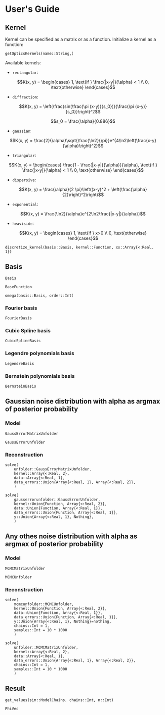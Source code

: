 # User's Guide

## Kernel
Kernel can be specified as a matrix or as a function.
Initialize a kernel as a function:


```@docs
getOpticsKernels(name::String,)
```

Available kernels:
* `rectangular`:
```math
K(x, y) =
\begin{cases}
1, \text{if } \frac{|x-y|}{\alpha} < 1
\\
0, \text{otherwise}
\end{cases}
```

* `diffraction`:
```math
K(x, y) = \left(\frac{sin(\frac{\pi (x-y)}{s_0})}{\frac{\pi (x-y)}{s_0}}\right)^2
```
```math
s_0 = \frac{\alpha}{0.886}
```

* `gaussian`:
```math
K(x, y) = \frac{2}{\alpha}\sqrt{\frac{\ln2}{\pi}}e^{4\ln2\left(\frac{x-y}{\alpha}\right)^2}
```

* `triangular`:
```math
K(x, y) =
\begin{cases}
\frac{1 - \frac{|x-y|}{\alpha}}{\alpha}, \text{if } \frac{|x-y|}{\alpha} < 1
\\
0, \text{otherwise}
\end{cases}
```

* `dispersive`:
```math
K(x, y) = \frac{\alpha}{2 \pi}\left((x-y)^2 + \left(\frac{\alpha}{2}\right)^2\right)
```

* `exponential`:
```math
K(x, y) = \frac{\ln2}{\alpha}e^{2\ln2\frac{|x-y|}{\alpha}}
```

* `heaviside`:
```math
K(x, y) =
\begin{cases}
1, \text{if } x>0
\\
0, \text{otherwise}
\end{cases}
```

```@docs
discretize_kernel(basis::Basis, kernel::Function, xs::Array{<:Real, 1})
```

## Basis

```@docs
Basis
```

```@docs
BaseFunction
```

```@docs
omega(basis::Basis, order::Int)
```

### Fourier basis

```@docs
FourierBasis
```

### Cubic Spline basis

```@docs
CubicSplineBasis
```

### Legendre polynomials basis

```@docs
LegendreBasis
```

### Bernstein polynomials basis

```@docs
BernsteinBasis
```

## Gaussian noise distribution with alpha as argmax of posterior probability

### Model

```@docs
GaussErrorMatrixUnfolder
```

```@docs
GaussErrorUnfolder
```

### Reconstruction

```@docs
solve(
    unfolder::GaussErrorMatrixUnfolder,
    kernel::Array{<:Real, 2},
    data::Array{<:Real, 1},
    data_errors::Union{Array{<:Real, 1}, Array{<:Real, 2}},
    )
```

```@docs
solve(
    gausserrorunfolder::GaussErrorUnfolder,
    kernel::Union{Function, Array{<:Real, 2}},
    data::Union{Function, Array{<:Real, 1}},
    data_errors::Union{Function, Array{<:Real, 1}},
    y::Union{Array{<:Real, 1}, Nothing},
    )
```

## Any othes noise distribution with alpha as argmax of posterior probability

### Model

```@docs
MCMCMatrixUnfolder
```

```@docs
MCMCUnfolder
```

### Reconstruction

```@docs
solve(
    mcmcunfolder::MCMCUnfolder,
    kernel::Union{Function, Array{<:Real, 2}},
    data::Union{Function, Array{<:Real, 1}},
    data_errors::Union{Function, Array{<:Real, 1}},
    y::Union{Array{<:Real, 1}, Nothing}=nothing,
    chains::Int = 1,
    samples::Int = 10 * 1000
    )
```

```@docs
solve(
    unfolder::MCMCMatrixUnfolder,
    kernel::Array{<:Real, 2},
    data::Array{<:Real, 1},
    data_errors::Union{Array{<:Real, 1}, Array{<:Real, 2}},
    chains::Int = 1,
    samples::Int = 10 * 1000
    )
```

## Result

```@docs
get_values(sim::ModelChains, chains::Int, n::Int)
```

```@docs
PhiVec
```
